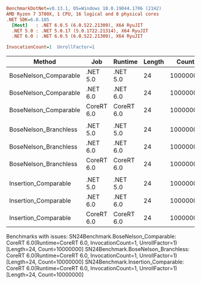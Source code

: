 ``` ini

BenchmarkDotNet=v0.13.1, OS=Windows 10.0.19044.1706 (21H2)
AMD Ryzen 7 3700X, 1 CPU, 16 logical and 8 physical cores
.NET SDK=6.0.105
  [Host]   : .NET 6.0.5 (6.0.522.21309), X64 RyuJIT
  .NET 5.0 : .NET 5.0.17 (5.0.1722.21314), X64 RyuJIT
  .NET 6.0 : .NET 6.0.5 (6.0.522.21309), X64 RyuJIT

InvocationCount=1  UnrollFactor=1  

```
|                Method |        Job |    Runtime | Length |    Count |     Mean |   Error |  StdDev | Ratio | RatioSD | Allocated |
|---------------------- |----------- |----------- |------- |--------- |---------:|--------:|--------:|------:|--------:|----------:|
| BoseNelson_Comparable |   .NET 5.0 |   .NET 5.0 |     24 | 10000000 | 133.0 ms | 0.12 ms | 0.10 ms |  1.00 |    0.00 |         - |
| BoseNelson_Comparable |   .NET 6.0 |   .NET 6.0 |     24 | 10000000 | 132.9 ms | 0.09 ms | 0.07 ms |  1.00 |    0.00 |     480 B |
| BoseNelson_Comparable | CoreRT 6.0 | CoreRT 6.0 |     24 | 10000000 |       NA |      NA |      NA |     ? |       ? |         - |
|                       |            |            |        |          |          |         |         |       |         |           |
| BoseNelson_Branchless |   .NET 5.0 |   .NET 5.0 |     24 | 10000000 | 195.4 ms | 0.09 ms | 0.09 ms |  1.00 |    0.00 |         - |
| BoseNelson_Branchless |   .NET 6.0 |   .NET 6.0 |     24 | 10000000 | 205.5 ms | 0.12 ms | 0.11 ms |  1.05 |    0.00 |     480 B |
| BoseNelson_Branchless | CoreRT 6.0 | CoreRT 6.0 |     24 | 10000000 |       NA |      NA |      NA |     ? |       ? |         - |
|                       |            |            |        |          |          |         |         |       |         |           |
|  Insertion_Comparable |   .NET 5.0 |   .NET 5.0 |     24 | 10000000 | 120.3 ms | 1.14 ms | 1.07 ms |  1.00 |    0.00 |         - |
|  Insertion_Comparable |   .NET 6.0 |   .NET 6.0 |     24 | 10000000 | 127.7 ms | 2.49 ms | 3.88 ms |  1.05 |    0.04 |     480 B |
|  Insertion_Comparable | CoreRT 6.0 | CoreRT 6.0 |     24 | 10000000 |       NA |      NA |      NA |     ? |       ? |         - |

Benchmarks with issues:
  SN24Benchmark.BoseNelson_Comparable: CoreRT 6.0(Runtime=CoreRT 6.0, InvocationCount=1, UnrollFactor=1) [Length=24, Count=10000000]
  SN24Benchmark.BoseNelson_Branchless: CoreRT 6.0(Runtime=CoreRT 6.0, InvocationCount=1, UnrollFactor=1) [Length=24, Count=10000000]
  SN24Benchmark.Insertion_Comparable: CoreRT 6.0(Runtime=CoreRT 6.0, InvocationCount=1, UnrollFactor=1) [Length=24, Count=10000000]
